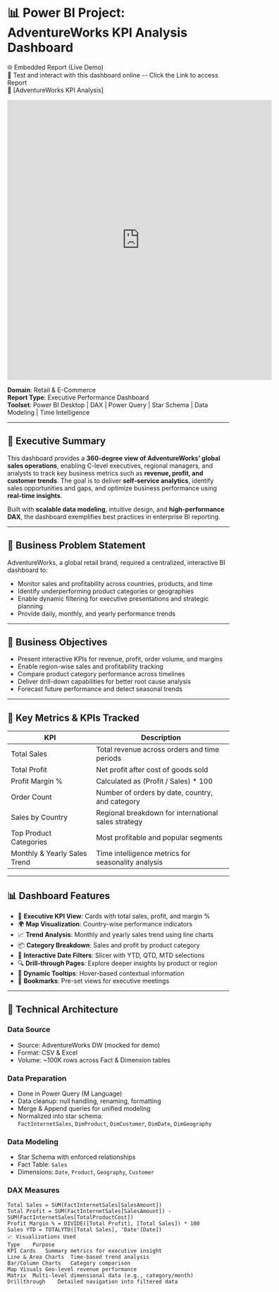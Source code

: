 # 📊 Power BI Project: AdventureWorks KPI Analysis Dashboard


🌐 Embedded Report (Live Demo)  
🧪 Test and interact with this dashboard online  -- Click the Link to access Report   
🔗 [AdventureWorks KPI Analysis] 
<iframe title="AdventureWorks KPI Analysis"
  width="600" height="636" 
  src="https://app.powerbi.com/view?r=eyJrIjoiY2UxN2IzZmUtZDZkOS00MDcwLWEzMGItZmNlNTBhMWQ4MzRmIiwidCI6IjI4OTI5MmNiLTQwNTctNGY0YS1iMWIyLWRiYzU4NjY3OGViNSJ9&pageName=a397e3f0080e8cc1e13a"
  frameborder="0" allowFullScreen="true"></iframe>



**Domain**: Retail & E-Commerce  
**Report Type**: Executive Performance Dashboard  
**Toolset**: Power BI Desktop | DAX | Power Query | Star Schema | Data Modeling | Time Intelligence

---

## 📝 Executive Summary

This dashboard provides a **360-degree view of AdventureWorks’ global sales operations**, enabling C-level executives, regional managers, and analysts to track key business metrics such as **revenue, profit, and customer trends**. The goal is to deliver **self-service analytics**, identify sales opportunities and gaps, and optimize business performance using **real-time insights**.

Built with **scalable data modeling**, intuitive design, and **high-performance DAX**, the dashboard exemplifies best practices in enterprise BI reporting.

---

## 🎯 Business Problem Statement

AdventureWorks, a global retail brand, required a centralized, interactive BI dashboard to:

- Monitor sales and profitability across countries, products, and time  
- Identify underperforming product categories or geographies  
- Enable dynamic filtering for executive presentations and strategic planning  
- Provide daily, monthly, and yearly performance trends  

---

## 🎯 Business Objectives

- Present interactive KPIs for revenue, profit, order volume, and margins  
- Enable region-wise sales and profitability tracking  
- Compare product category performance across timelines  
- Deliver drill-down capabilities for better root cause analysis  
- Forecast future performance and detect seasonal trends  

---

## 📌 Key Metrics & KPIs Tracked

| **KPI**                     | **Description**                                              |
|-----------------------------|--------------------------------------------------------------|
| Total Sales                 | Total revenue across orders and time periods                 |
| Total Profit                | Net profit after cost of goods sold                          |
| Profit Margin %             | Calculated as (Profit / Sales) * 100                         |
| Order Count                 | Number of orders by date, country, and category              |
| Sales by Country            | Regional breakdown for international sales strategy          |
| Top Product Categories      | Most profitable and popular segments                         |
| Monthly & Yearly Sales Trend| Time intelligence metrics for seasonality analysis           |

---

## 📊 Dashboard Features

- 📌 **Executive KPI View**: Cards with total sales, profit, and margin %  
- 🌍 **Map Visualization**: Country-wise performance indicators  
- 📈 **Trend Analysis**: Monthly and yearly sales trend using line charts  
- 📦 **Category Breakdown**: Sales and profit by product category  
- 📆 **Interactive Date Filters**: Slicer with YTD, QTD, MTD selections  
- 🔍 **Drill-through Pages**: Explore deeper insights by product or region  
- 🎯 **Dynamic Tooltips**: Hover-based contextual information  
- 💬 **Bookmarks**: Pre-set views for executive meetings  

---

## 🧱 Technical Architecture

### **Data Source**
- Source: AdventureWorks DW (mocked for demo)  
- Format: CSV & Excel  
- Volume: ~100K rows across Fact & Dimension tables  

### **Data Preparation**
- Done in Power Query (M Language)  
- Data cleanup: null handling, renaming, formatting  
- Merge & Append queries for unified modeling  
- Normalized into star schema:  
  `FactInternetSales`, `DimProduct`, `DimCustomer`, `DimDate`, `DimGeography`

### **Data Modeling**
- Star Schema with enforced relationships  
- Fact Table: `Sales`  
- Dimensions: `Date`, `Product`, `Geography`, `Customer`

### **DAX Measures**
```DAX
Total Sales = SUM(FactInternetSales[SalesAmount])
Total Profit = SUM(FactInternetSales[SalesAmount]) - SUM(FactInternetSales[TotalProductCost])
Profit Margin % = DIVIDE([Total Profit], [Total Sales]) * 100
Sales YTD = TOTALYTD([Total Sales], 'Date'[Date])
📈 Visualizations Used
Type	Purpose
KPI Cards	Summary metrics for executive insight
Line & Area Charts	Time-based trend analysis
Bar/Column Charts	Category comparison
Map Visuals	Geo-level revenue performance
Matrix	Multi-level dimensional data (e.g., category/month)
Drillthrough	Detailed navigation into filtered data
